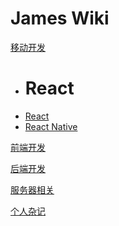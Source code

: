 # James Wiki

[移动开发]()

  * # React
  * [React](mobile/react/react.md)
  * [React Native](mobile/react/reactnative.md)

[前端开发](working.md)

[后端开发](working.md)

[服务器相关](working.md)

[个人杂记](working.md)